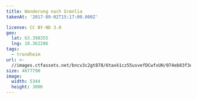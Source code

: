 ```yaml
---
title: Wanderung nach Grønlia
takenAt: '2017-09-02T15:17:00.000Z'

license: CC BY-ND 3.0
geo:
  lat: 63.398355
  lng: 10.362286
tags:
  - trondheim
url: >-
  //images.ctfassets.net/bncv3c2gt878/6taxk1cz55usvefDCwfxUH/074eb83f3e9ff7aa8e5c1d873eabf240/wanderung-nach-grnlia_37006089175_o
size: 4677790
image:
  width: 5344
  height: 3006
---
```

